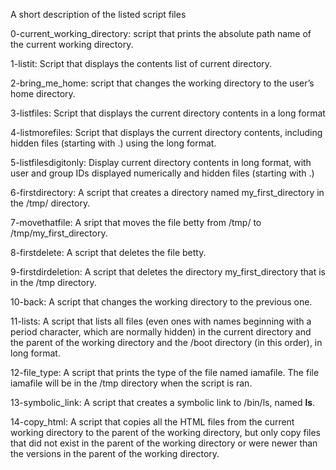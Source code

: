 A short description of the listed script files

0-current_working_directory: script that prints the absolute path name of the current working directory.

1-listit: Script that displays the contents list of current directory.

2-bring_me_home: script that changes the working directory to the user’s home directory.

3-listfiles: Script that displays the current directory contents in a long format

4-listmorefiles: Script that displays the current directory contents, including hidden files (starting with .) using the long format.

5-listfilesdigitonly: Display current directory contents in long format, with user and group IDs displayed numerically and hidden files (starting with .)

6-firstdirectory: A script that creates a directory named my_first_directory in the /tmp/ directory.

7-movethatfile: A sript that moves the file betty from /tmp/ to /tmp/my_first_directory.

8-firstdelete: A script that deletes the file betty.

9-firstdirdeletion: A script that deletes the directory my_first_directory that is in the /tmp directory.

10-back: A script that changes the working directory to the previous one.

11-lists: A script that lists all files (even ones with names beginning with a period character, which are normally hidden) in the current directory and the parent of the working directory and the /boot directory (in this order), in long format.

12-file_type: A script that prints the type of the file named iamafile. The file iamafile will be in the /tmp directory when the script is ran.

13-symbolic_link: A script that creates a symbolic link to /bin/ls, named __ls__.

14-copy_html: A script that copies all the HTML files from the current working directory to the parent of the working directory, but only copy files that did not exist in the parent of the working directory or were newer than the versions in the parent of the working directory.

